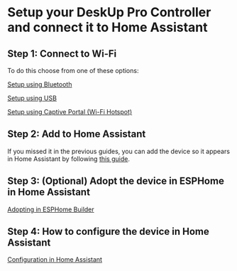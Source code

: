 # Setup your DeskUp Pro Controller and connect it to Home Assistant

## Step 1: Connect to Wi-Fi
To do this choose from one of these options:

[Setup using Bluetooth](setup-using-bluetooth.md)

[Setup using USB](setup-using-usb.md)

[Setup using Captive Portal (Wi-Fi Hotspot)](setup-using-captive-portal.md)


## Step 2: Add to Home Assistant
If you missed it in the previous guides, you can add the device so it appears in Home Assistant by following [this guide](add-to-home-assistant.md).  


## Step 3: (Optional) Adopt the device in ESPHome in Home Assistant
[Adopting in ESPHome Builder](adopting-in-home-assistant.md)


## Step 4: How to configure the device in Home Assistant 
[Configuration in Home Assistant](/docs/configuration/README.md)
